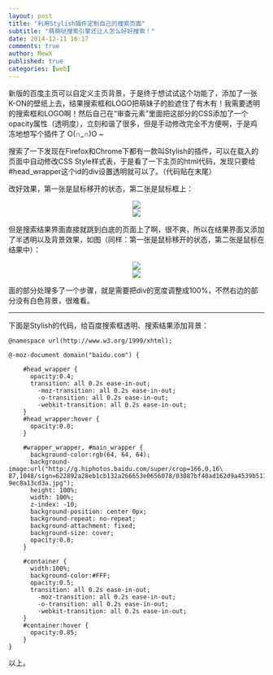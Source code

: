 ```yaml
---
layout: post
title: "利用Stylish插件定制自己的搜索页面"
subtitle: "萌萌哒搜索引擎还让人怎么好好搜索！"
date: 2014-12-11 16:17
comments: true
author: MewX
published: true
categories: [web]
---
```


新版的百度主页可以自定义主页背景，于是终于想试试这个功能了，添加了一张K-ON的壁纸上去，结果搜索框和LOGO把萌妹子的脸遮住了有木有！我需要透明的搜索框和LOGO啊！然后自己在“审查元素”里面把这部分的CSS添加了一个opacity属性（透明度），立刻和谐了很多，但是手动修改完全不方便啊，于是鸡冻地想写个插件了 O(∩_∩)O ~

搜索了一下发现在Firefox和Chrome下都有一款叫Stylish的插件，可以在载入的页面中自动修改CSS Style样式表，于是看了一下主页的html代码，发现只要给#head_wrapper这个id的div设置透明就可以了。（代码贴在末尾）

改好效果，第一张是鼠标移开的状态，第二张是鼠标框上：

<center><a href="{{ site.cdn }}imgs/201412/02-stylish-baidu-home.png" target="_blank"><img src="{{ site.cdn }}imgs/201412/02-stylish-baidu-home.png" style="max-width:100%;"/></a></center>

<center><a href="{{ site.cdn }}imgs/201412/03-stylish-baidu-home-focus.png" target="_blank"><img src="{{ site.cdn }}imgs/201412/03-stylish-baidu-home-focus.png" style="max-width:100%;"/></a></center>

但是搜索结果界面直接就跳到白底的页面上了啊，很不爽，所以在结果界面又添加了半透明以及背景效果，如图（同样：第一张是鼠标移开的状态，第二张是鼠标在结果中）：

<center><a href="{{ site.cdn }}imgs/201412/04-stylish-baidu-result.png" target="_blank"><img src="{{ site.cdn }}imgs/201412/04-stylish-baidu-result.png" style="max-width:100%;"/></a></center>

<center><a href="{{ site.cdn }}imgs/201412/05-stylish-baidu-result-focus.png" target="_blank"><img src="{{ site.cdn }}imgs/201412/05-stylish-baidu-result-focus.png" style="max-width:100%;"/></a></center>

面的部分处理多了一个步骤，就是需要把div的宽度调整成100%，不然右边的部分没有白色背景，很难看。

----

下面是Stylish的代码，给百度搜索框透明、搜索结果添加背景：

    @namespace url(http://www.w3.org/1999/xhtml);

    @-moz-document domain("baidu.com") {

        #head_wrapper {
          opacity:0.4;
          transition: all 0.2s ease-in-out;
        	-moz-transition: all 0.2s ease-in-out;
        	-o-transition: all 0.2s ease-in-out;
        	-webkit-transition: all 0.2s ease-in-out;
        }
        #head_wrapper:hover {
          opacity:0.8;
        }

        #wrapper_wrapper, #main_wrapper {
          background-color:rgb(64, 64, 64);
          background-image:url("http://g.hiphotos.baidu.com/super/crop=166,0,16\
    87,1048/sign=622892a28eb1cb132a266653e0656078/03087bf40ad162d9a4539b5112dfa\
    9ec8a13cd3a.jpg");
          height: 100%;
          width: 100%;
          z-index: -10;
          background-position: center 0px;
          background-repeat: no-repeat;
          background-attachment: fixed;
          background-size: cover;
          opacity:0.8;
        }

        #container {
          width:100%;
          background-color:#FFF;
          opacity:0.5;
          transition: all 0.2s ease-in-out;
        	-moz-transition: all 0.2s ease-in-out;
        	-o-transition: all 0.2s ease-in-out;
        	-webkit-transition: all 0.2s ease-in-out;
        }
        #container:hover {
          opacity:0.85;
        }
    }

以上。
